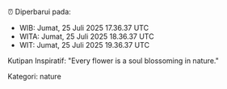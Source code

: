 ⏰ Diperbarui pada:
- WIB: Jumat, 25 Juli 2025 17.36.37 UTC
- WITA: Jumat, 25 Juli 2025 18.36.37 UTC
- WIT: Jumat, 25 Juli 2025 19.36.37 UTC

Kutipan Inspiratif:
"Every flower is a soul blossoming in nature."


Kategori: nature

